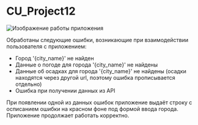 # CU_Project12

![Изображение работы приложения](https://github.com/user-attachments/assets/9201df3c-8a16-4956-8289-8fa21ffc4305)

Обработаны следующие ошибки, возникающие при взаимодействии пользователя с приложением:
* Город '{city_name}' не найден
* Данные о погоде для города '{city_name}' не найдены
* Данные об осадках для города '{city_name}' не найдены (осадки находятся через другой url, поэтому ошибка прописывается отдельно)
* Ошибка при получении данных из API

При появлении одной из данных ошибок приложение выдаёт строку с осписанием ошибки на красном фоне под формой ввода города. Приложение продолжает работать корректно.

